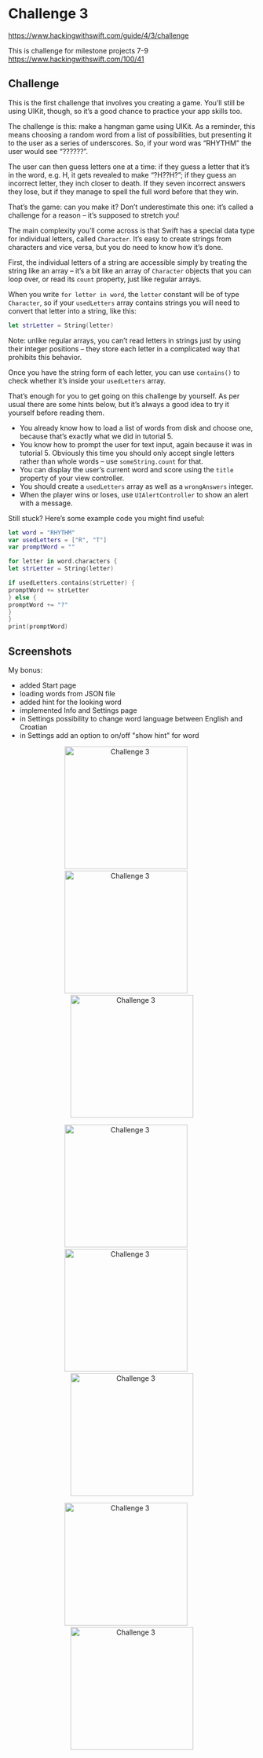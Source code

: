 # Challenge 3

https://www.hackingwithswift.com/guide/4/3/challenge

This is challenge for milestone projects 7-9 https://www.hackingwithswift.com/100/41

## Challenge

This is the first challenge that involves you creating a game. You’ll still be using UIKit, though, so it’s a good chance to practice your app skills too.

The challenge is this: make a hangman game using UIKit. As a reminder, this means choosing a random word from a list of possibilities, but presenting it to the user as a series of underscores. So, if your word was “RHYTHM” the user would see “??????”.

The user can then guess letters one at a time: if they guess a letter that it’s in the word, e.g. H, it gets revealed to make “?H??H?”; if they guess an incorrect letter, they inch closer to death. If they seven incorrect answers they lose, but if they manage to spell the full word before that they win.

That’s the game: can you make it? Don’t underestimate this one: it’s called a challenge for a reason – it’s supposed to stretch you!

The main complexity you’ll come across is that Swift has a special data type for individual letters, called ```Character```. It’s easy to create strings from characters and vice versa, but you do need to know how it’s done.

First, the individual letters of a string are accessible simply by treating the string like an array – it’s a bit like an array of ```Character``` objects that you can loop over, or read its ```count``` property, just like regular arrays.

When you write ```for letter in word```, the ```letter``` constant will be of type ```Character```, so if your ```usedLetters``` array contains strings you will need to convert that letter into a string, like this:

```swift
let strLetter = String(letter)
````

Note: unlike regular arrays, you can’t read letters in strings just by using their integer positions – they store each letter in a complicated way that prohibits this behavior.

Once you have the string form of each letter, you can use ```contains()``` to check whether it’s inside your ```usedLetters``` array.

That’s enough for you to get going on this challenge by yourself. As per usual there are some hints below, but it’s always a good idea to try it yourself before reading them.

- You already know how to load a list of words from disk and choose one, because that’s exactly what we did in tutorial 5.
- You know how to prompt the user for text input, again because it was in tutorial 5. Obviously this time you should only accept single letters rather than whole words – use ```someString.count``` for that.
- You can display the user’s current word and score using the ```title``` property of your view controller.
- You should create a ```usedLetters``` array as well as a ```wrongAnswers``` integer.
- When the player wins or loses, use ```UIAlertController``` to show an alert with a message.

Still stuck? Here’s some example code you might find useful:

```swift
let word = "RHYTHM"
var usedLetters = ["R", "T"]
var promptWord = ""

for letter in word.characters {
let strLetter = String(letter)

if usedLetters.contains(strLetter) {
promptWord += strLetter
} else {
promptWord += "?"
}
}
print(promptWord)
```

## Screenshots

My bonus:
- added Start page
- loading words from JSON file
- added hint for the looking word
- implemented Info and Settings page
- in Settings possibility to change word language between English and Croatian
- in Settings add an option to on/off "show hint" for word

<p align="center">
<img src="screenshots/screen01.png" width="250"  title="Challenge 3">&nbsp;&nbsp;&nbsp;&nbsp;&nbsp;&nbsp;<img src="screenshots/screen02.png" width="250" title="Challenge 3">&nbsp;&nbsp;&nbsp;&nbsp;&nbsp;&nbsp;<img src="screenshots/screen03.png" width="250" title="Challenge 3">
</p>
<p align="center">
<img src="screenshots/screen04.png" width="250" title="Challenge 3">&nbsp;&nbsp;&nbsp;&nbsp;&nbsp;&nbsp;<img src="screenshots/screen05.png" width="250" title="Challenge 3">&nbsp;&nbsp;&nbsp;&nbsp;&nbsp;&nbsp;<img src="screenshots/screen06.png" width="250" title="Challenge 3">
</p>
<p align="center">
<img src="screenshots/screen07.png" width="250" title="Challenge 3">&nbsp;&nbsp;&nbsp;&nbsp;&nbsp;&nbsp;<img src="screenshots/screen08.png" width="250" title="Challenge 3">
</p>
